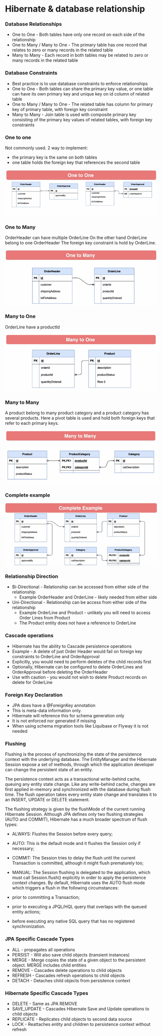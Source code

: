 # Hibernate & database relationship

### Database Relationships
* One to One - Both tables have only one record on each side of the relationship
* One to Many / Many to One - The primary table has one record that relates to zero or many records in
  the related table
* Many to Many - Each record in both tables may be related to zero or many records in the
  related table

### Database Constraints
* Best practice is to use database constraints to enforce relationships
* One to One - Both tables can share the primary key value, or one table can have its own
  primary key and unique key on id column of related table
* One to Many / Many to One - The related table has column for primary key of primary table, with foreign
  key constraint
* Many to Many - Join table is used with composite primary key consisting of the primary
  key values of related tables, with foreign key constraints

### One to one
Not commonly used.
2 way to implement: 
* the primary key is the same on both tables
* one table holds the foreign key that references the second table

![img_3.png](img_3.png)

### One to Many 
OrderHeader can have multiple OrderLine
On the other hand OrderLine belong to one OrderHeader
The foreign key constraint is hold by OrderLine. 

![img.png](img.png)

### Many to One
OrderLine have a productId

![img_1.png](img_1.png)

### Many to Many
A product belong to many product category and a product category has several products. 
Here a pivot table is used and hold both foreign keys that refer to each primary keys.

![img_2.png](img_2.png)

### Complete example
![img_4.png](img_4.png)


### Relationship Direction
* Bi-Directional - Relationship can be accessed from either side of the relationship
  * Example OrderHeader and OrderLine - likely needed from either side
* Uni-Directional - Relationship can be access from either side of the relationship
  * Example OrderLine and Product - unlikely you will need to access Order Lines from
      Product
  * The Product entity does not have a reference to OrderLine

### Cascade operations
* Hibernate has the ability to Cascade persistence operations
* Example - A delete of just Order Header would fail on foreign key constraints to OrderLine
and OrderApproval
* Explicitly, you would need to perform deletes of the child records first
* Optionally, Hibernate can be configured to delete OrderLines and OrderApproval before
deleting the OrderHeader
* Use with caution - you would not wish to delete Product records on delete for OrderLine

### Foreign Key Declaration
* JPA does have a @ForeignKey annotation
* This is meta-data information only.
* Hibernate will reference this for schema generation only
* It is not enforced nor generated if missing
* When using schema migration tools like Liquibase or Flyway it is not needed

### Flushing

Flushing is the process of synchronizing the state of the persistence context with the underlying database. The EntityManager and the Hibernate Session expose a set of methods, through which the application developer can change the persistent state of an entity.

The persistence context acts as a transactional write-behind cache, queuing any entity state change. Like any write-behind cache, changes are first applied in-memory and synchronized with the database during flush time. The flush operation takes every entity state change and translates it to an INSERT, UPDATE or DELETE statement.

The flushing strategy is given by the flushMode of the current running Hibernate Session. Although JPA defines only two flushing strategies (AUTO and COMMIT), Hibernate has a much broader spectrum of flush types:

* ALWAYS: Flushes the Session before every query;
* AUTO: This is the default mode and it flushes the Session only if necessary;
* COMMIT: The Session tries to delay the flush until the current Transaction is committed, although it might flush prematurely too;
* MANUAL: The Session flushing is delegated to the application, which must call Session.flush() explicitly in order to apply the persistence context changes.
By default, Hibernate uses the AUTO flush mode which triggers a flush in the following circumstances:

* prior to committing a Transaction;
* prior to executing a JPQL/HQL query that overlaps with the queued entity actions;
* before executing any native SQL query that has no registered synchronization.

### JPA Specific Cascade Types

* ALL - propagates all operations
* PERSIST - Will also save child objects (transient instances)
* MERGE - Merge copies the state of a given object to the persistent object. MERGE
includes child entities
* REMOVE - Cascades delete operations to child objects
* REFRESH - Cascades refresh operations to child objects
* DETACH - Detaches child objects from persistence context

### Hibernate Specific Cascade Types
* DELETE - Same as JPA REMOVE
* SAVE_UPDATE - Cascades Hibernate Save and Update operations to child objects
* REPLICATE - Replicates child objects to second data source
* LOCK - Reattaches entity and children to persistence context without refresh